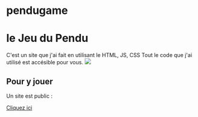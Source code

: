 # pendugame
<h1>le Jeu du Pendu</h1>
C'est un site que j'ai fait en utilisant le HTML, JS, CSS
Tout le code que j'ai utilisé est accésible pour vous.

<img src="https://forthebadge.com?primaryBGColor=%2331C4F3&primaryTextColor=%23FFFFFF&secondaryBGColor=%23389AD5&secondaryTextColor=%23FFFFFF&tertiaryBGColor=%232674A4&tertiaryTextColor=%23FFFFFF&primaryLabel=Made+by&secondaryLabel=TomG+corp&tertiaryLabel=&panels=2#/generator">
<h2>Pour y jouer</h2>
<p>Un site est public :</p>
<a href="https://pendugame.tomgammeur.repl.co/">Cliquez ici</a>
